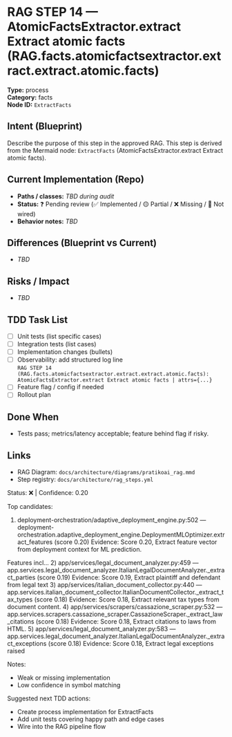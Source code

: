 # RAG STEP 14 — AtomicFactsExtractor.extract Extract atomic facts (RAG.facts.atomicfactsextractor.extract.extract.atomic.facts)

**Type:** process  
**Category:** facts  
**Node ID:** `ExtractFacts`

## Intent (Blueprint)
Describe the purpose of this step in the approved RAG. This step is derived from the Mermaid node: `ExtractFacts` (AtomicFactsExtractor.extract Extract atomic facts).

## Current Implementation (Repo)
- **Paths / classes:** _TBD during audit_
- **Status:** ❓ Pending review (✅ Implemented / 🟡 Partial / ❌ Missing / 🔌 Not wired)
- **Behavior notes:** _TBD_

## Differences (Blueprint vs Current)
- _TBD_

## Risks / Impact
- _TBD_

## TDD Task List
- [ ] Unit tests (list specific cases)
- [ ] Integration tests (list cases)
- [ ] Implementation changes (bullets)
- [ ] Observability: add structured log line  
  `RAG STEP 14 (RAG.facts.atomicfactsextractor.extract.extract.atomic.facts): AtomicFactsExtractor.extract Extract atomic facts | attrs={...}`
- [ ] Feature flag / config if needed
- [ ] Rollout plan

## Done When
- Tests pass; metrics/latency acceptable; feature behind flag if risky.

## Links
- RAG Diagram: `docs/architecture/diagrams/pratikoai_rag.mmd`
- Step registry: `docs/architecture/rag_steps.yml`


<!-- AUTO-AUDIT:BEGIN -->
Status: ❌  |  Confidence: 0.20

Top candidates:
1) deployment-orchestration/adaptive_deployment_engine.py:502 — deployment-orchestration.adaptive_deployment_engine.DeploymentMLOptimizer.extract_features (score 0.20)
   Evidence: Score 0.20, Extract feature vector from deployment context for ML prediction.

Features incl...
2) app/services/legal_document_analyzer.py:459 — app.services.legal_document_analyzer.ItalianLegalDocumentAnalyzer._extract_parties (score 0.19)
   Evidence: Score 0.19, Extract plaintiff and defendant from legal text
3) app/services/italian_document_collector.py:440 — app.services.italian_document_collector.ItalianDocumentCollector._extract_tax_types (score 0.18)
   Evidence: Score 0.18, Extract relevant tax types from document content.
4) app/services/scrapers/cassazione_scraper.py:532 — app.services.scrapers.cassazione_scraper.CassazioneScraper._extract_law_citations (score 0.18)
   Evidence: Score 0.18, Extract citations to laws from HTML.
5) app/services/legal_document_analyzer.py:583 — app.services.legal_document_analyzer.ItalianLegalDocumentAnalyzer._extract_exceptions (score 0.18)
   Evidence: Score 0.18, Extract legal exceptions raised

Notes:
- Weak or missing implementation
- Low confidence in symbol matching

Suggested next TDD actions:
- Create process implementation for ExtractFacts
- Add unit tests covering happy path and edge cases
- Wire into the RAG pipeline flow
<!-- AUTO-AUDIT:END -->